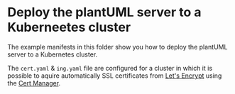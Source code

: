 # Deploy the plantUML server to a Kuberneetes cluster

The example manifests in this folder show you how to deploy the plantUML server to a Kubernetes cluster.

The `cert.yaml` & `ing.yaml` file are configured for a cluster in which it is possible to aquire automatically SSL certificates from [Let's Encrypt](https://letsencrypt.org/) using the [Cert Manager](https://github.com/jetstack/cert-manager).
